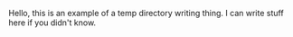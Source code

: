 Hello, this is an example of a temp directory writing thing.
I can write stuff here if you didn't know.
